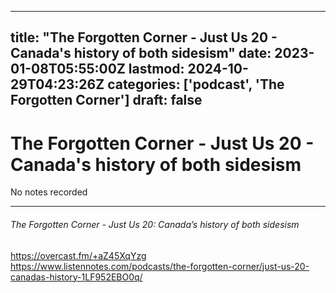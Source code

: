 
---
title: "The Forgotten Corner - Just Us 20 - Canada's history of both sidesism"
date: 2023-01-08T05:55:00Z
lastmod: 2024-10-29T04:23:26Z
categories: ['podcast', 'The Forgotten Corner']
draft: false
---


# The Forgotten Corner - Just Us 20 - Canada's history of both sidesism

No notes recorded

- - -
###### The Forgotten Corner - Just Us 20: Canada’s history of both sidesism

https://overcast.fm/+aZ45XqYzg  
https://www.listennotes.com/podcasts/the-forgotten-corner/just-us-20-canadas-history-1LF952EBO0q/

<!-- #public #podcast #The Forgotten Corner# -->

<!-- {BearID:098FA3FD-EFC7-4B03-AAFD-6D0D80115D69-28016-00002D97FD179229} -->
